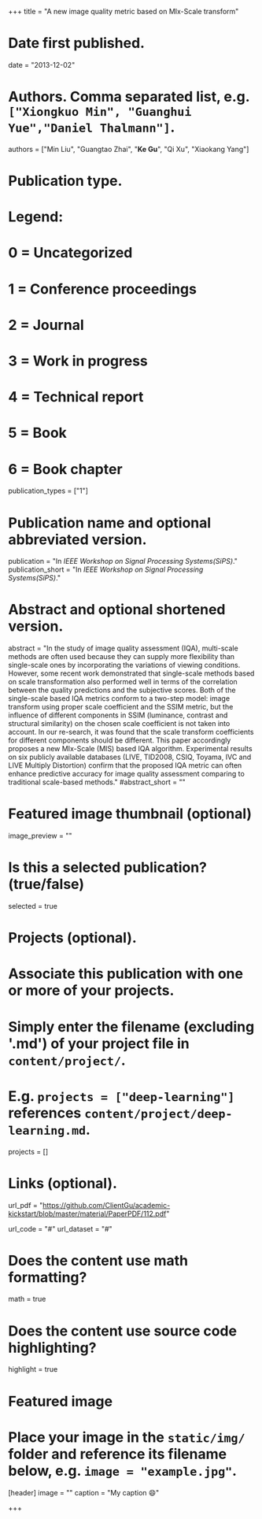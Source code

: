 +++
title = "A new image quality metric based on MIx-Scale transform"

# Date first published.
date = "2013-12-02"

# Authors. Comma separated list, e.g. `["Xiongkuo Min", "Guanghui Yue","Daniel Thalmann"]`.
authors = ["Min Liu", "Guangtao Zhai", "**Ke Gu**", "Qi Xu", "Xiaokang Yang"]
# Publication type.
# Legend:
# 0 = Uncategorized
# 1 = Conference proceedings
# 2 = Journal
# 3 = Work in progress
# 4 = Technical report
# 5 = Book
# 6 = Book chapter
publication_types = ["1"]

# Publication name and optional abbreviated version.
publication = "In *IEEE Workshop on Signal Processing Systems(SiPS)*."
publication_short = "In *IEEE Workshop on Signal Processing Systems(SiPS)*."

# Abstract and optional shortened version.
abstract = "In the study of image quality assessment (IQA), multi-scale methods are often used because they can supply more flexibility than single-scale ones by incorporating the variations of viewing conditions. However, some recent work demonstrated that single-scale methods based on scale transformation also performed well in terms of the correlation between the quality predictions and the subjective scores. Both of the single-scale based IQA metrics conform to a two-step model: image transform using proper scale coefficient and the SSIM metric, but the influence of different components in SSIM (luminance, contrast and structural similarity) on the chosen scale coefficient is not taken into account. In our re-search, it was found that the scale transform coefficients for different components should be different. This paper accordingly proposes a new MIx-Scale (MIS) based IQA algorithm. Experimental results on six publicly available databases (LIVE, TID2008, CSIQ, Toyama, IVC and LIVE Multiply Distortion) confirm that the proposed IQA metric can often enhance predictive accuracy for image quality assessment comparing to traditional scale-based methods."
#abstract_short = ""

# Featured image thumbnail (optional)
image_preview = ""

# Is this a selected publication? (true/false)
selected = true

# Projects (optional).
#   Associate this publication with one or more of your projects.
#   Simply enter the filename (excluding '.md') of your project file in `content/project/`.
#   E.g. `projects = ["deep-learning"]` references `content/project/deep-learning.md`.
projects = []

# Links (optional).
url_pdf = "https://github.com/ClientGu/academic-kickstart/blob/master/material/PaperPDF/112.pdf"

url_code = "#"
url_dataset = "#"


# Does the content use math formatting?
math = true

# Does the content use source code highlighting?
highlight = true

# Featured image
# Place your image in the `static/img/` folder and reference its filename below, e.g. `image = "example.jpg"`.
[header]
image = ""
caption = "My caption 😄"

+++
